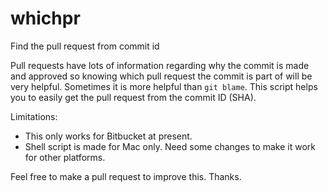 # whichpr

Find the pull request from commit id

Pull requests have lots of information regarding why the commit is made and approved so knowing which pull request the commit is part of will be very helpful. Sometimes it is more helpful than `git blame`. This script helps you to easily get the pull request from the commit ID (SHA).

Limitations:
- This only works for Bitbucket at present.
- Shell script is made for Mac only. Need some changes to make it work for other platforms.

Feel free to make a pull request to improve this. Thanks.